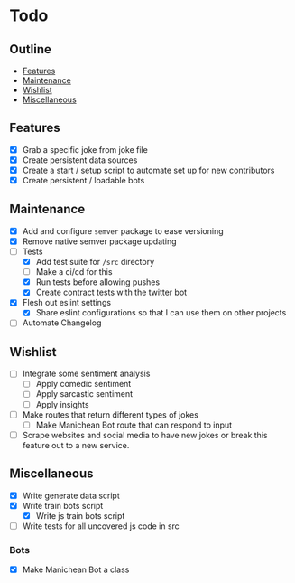 # Todo

## Outline

- [Features](#features)
- [Maintenance](#maintenance)
- [Wishlist](#wishlist)
- [Miscellaneous](#miscellaneous)

## Features
- [x] Grab a specific joke from joke file
- [x] Create persistent data sources
- [x] Create a start / setup script to automate set up for new contributors
- [x] Create persistent / loadable bots

## Maintenance
- [x] Add and configure ```semver``` package to ease versioning
- [x] Remove native semver package updating
- [ ] Tests
    - [x] Add test suite for `/src` directory
    - [ ] Make a ci/cd for this
    - [x] Run tests before allowing pushes
    - [x] Create contract tests with the twitter bot
- [x] Flesh out eslint settings
    - [x] Share eslint configurations so that I can use them on other projects
- [ ] Automate Changelog

## Wishlist
- [ ] Integrate some sentiment analysis
    - [ ] Apply comedic sentiment
    - [ ] Apply sarcastic sentiment
    - [ ] Apply insights
- [ ] Make routes that return different types of jokes
    - [ ] Make Manichean Bot route that can respond to input
- [ ] Scrape websites and social media to have new jokes or break this feature out to a new service.

## Miscellaneous
- [x] Write generate data script
- [x] Write train bots script
    - [x] Write js train bots script
- [ ] Write tests for all uncovered js code in src

### Bots
- [x] Make Manichean Bot a class
